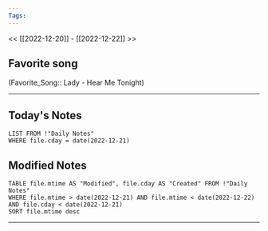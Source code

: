 ```yaml
---
Tags:
---
```

<< [[2022-12-20]] - [[2022-12-22]] >>
## Favorite song
(Favorite_Song:: Lady - Hear Me Tonight)
___
## Today's Notes
```dataview
LIST FROM !"Daily Notes"
WHERE file.cday = date(2022-12-21)
```
## Modified Notes
```dataview
TABLE file.mtime AS "Modified", file.cday AS "Created" FROM !"Daily Notes" 
WHERE file.mtime > date(2022-12-21) AND file.mtime < date(2022-12-22) AND file.cday < date(2022-12-21)
SORT file.mtime desc
```
___
